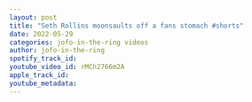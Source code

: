 ```yaml
---
layout: post
title: "Seth Rollins moonsaults off a fans stomach #shorts"
date: 2022-05-29
categories: jofo-in-the-ring videos
author: jofo-in-the-ring
spotify_track_id: 
youtube_video_id: rMCh2766m2A
apple_track_id: 
youtube_metadata: 
---
```

